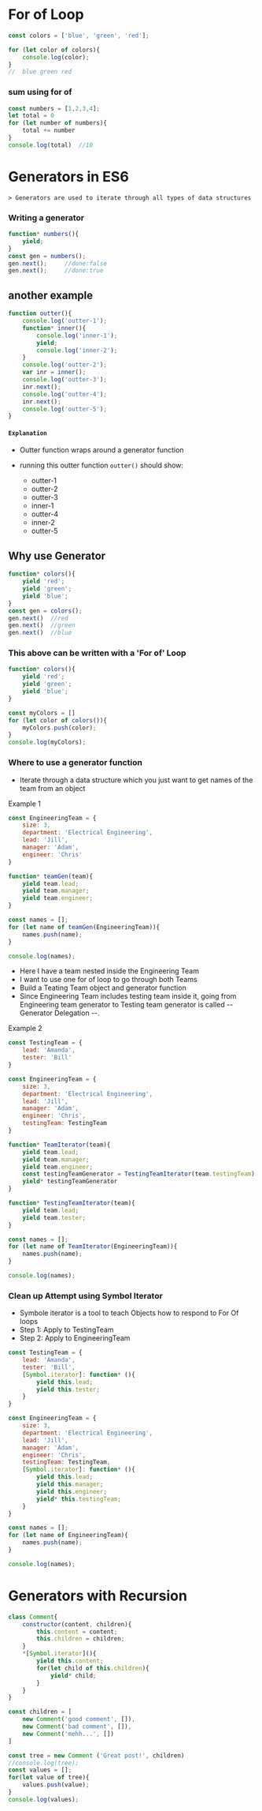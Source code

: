 # For of Loop 

```javascript
const colors = ['blue', 'green', 'red'];

for (let color of colors){
	console.log(color);
}
//  blue green red
```

### sum using for of
```javascript
const numbers = [1,2,3,4];
let total = 0
for (let number of numbers){
    total += number
}
console.log(total)  //10
```

# Generators in ES6

```
> Generators are used to iterate through all types of data structures
```

### Writing a generator
```javascript
function* numbers(){
    yield;
}
const gen = numbers();
gen.next();     //done:false
gen.next();     //done:true
```

## another example
```javascript
function outter(){
    console.log('outter-1');
    function* inner(){
        console.log('inner-1');
        yield;
        console.log('inner-2');
    }
    console.log('outter-2');
    var inr = inner();
    console.log('outter-3');
    inr.next();
    console.log('outter-4');
    inr.next(); 
    console.log('outter-5');
}
```
#### `Explanation`
- Outter function wraps around a generator function
- running this outter function `outter()` should show:
    
    * outter-1
    * outter-2
    * outter-3
    * inner-1
    * outter-4
    * inner-2
    * outter-5

## Why use Generator

```javascript
function* colors(){
    yield 'red';
    yield 'green';
    yield 'blue';
}
const gen = colors();
gen.next()  //red
gen.next()  //green
gen.next()  //blue
```

### This above can be written with a 'For of' Loop
```javascript
function* colors(){
    yield 'red';
    yield 'green';
    yield 'blue';
}

const myColors = []
for (let color of colors()){
    myColors.push(color);
}
console.log(myColors);
```

### Where to use a generator function
- Iterate through a data structure which you just want to get names of the team from an object

Example 1
```javascript
const EngineeringTeam = {
    size: 3,
    department: 'Electrical Engineering',
    lead: 'Jill',
    manager: 'Adam',
    engineer: 'Chris'
}

function* teamGen(team){
    yield team.lead;
    yield team.manager;
    yield team.engineer;
}

const names = [];
for (let name of teamGen(EngineeringTeam)){
    names.push(name);
}

console.log(names);
```

- Here I have a team nested inside the Engineering Team
- I want to use one for of loop to go through both Teams
- Build a Teating Team object and generator function
- Since Engineering Team includes testing team inside it, going from Engineering team generator to Testing team generator is called -- Generator Delegation --.

Example 2
```javascript
const TestingTeam = {
    lead: 'Amanda',
    tester: 'Bill'
}

const EngineeringTeam = {
    size: 3,
    department: 'Electrical Engineering',
    lead: 'Jill',
    manager: 'Adam',
    engineer: 'Chris',
    testingTeam: TestingTeam
}

function* TeamIterator(team){
    yield team.lead;
    yield team.manager;
    yield team.engineer;
    const testingTeamGenerator = TestingTeamIterator(team.testingTeam)
    yield* testingTeamGenerator
}

function* TestingTeamIterator(team){
    yield team.lead;
    yield team.tester;
}

const names = [];
for (let name of TeamIterator(EngineeringTeam)){
    names.push(name);
}

console.log(names);
```

### Clean up Attempt using Symbol Iterator
- Symbole iterator is a tool to teach Objects how to respond to For Of loops
- Step 1: Apply to TestingTeam
- Step 2: Apply to EngineeringTeam
```javascript
const TestingTeam = {
    lead: 'Amanda',
    tester: 'Bill',
    [Symbol.iterator]: function* (){
        yield this.lead;
        yield this.tester;
    }
}

const EngineeringTeam = {
    size: 3,
    department: 'Electrical Engineering',
    lead: 'Jill',
    manager: 'Adam',
    engineer: 'Chris',
    testingTeam: TestingTeam,
    [Symbol.iterator]: function* (){
        yield this.lead;
        yield this.manager;
        yield this.engineer;
        yield* this.testingTeam;
    }
}

const names = [];
for (let name of EngineeringTeam){
    names.push(name);
}

console.log(names);
```

# Generators with Recursion

```javascript
class Comment{
    constructor(content, children){
        this.content = content;
        this.children = children;
    }
    *[Symbol.iterator](){
        yield this.content;
        for(let child of this.children){
            yield* child;
        }
    }
}

const children = [
    new Comment('good comment', []),
    new Comment('bad comment', []),
    new Comment('mehh...', [])
]

const tree = new Comment ('Great post!', children)
//console.log(tree);
const values = [];
for(let value of tree){
    values.push(value);
}
console.log(values);
```